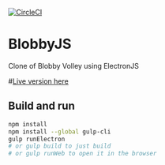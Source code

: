 [![CircleCI](https://circleci.com/gh/dcarlus/BlobbyJS.svg?style=svg)](https://circleci.com/gh/dcarlus/BlobbyJS)

# BlobbyJS
Clone of Blobby Volley using ElectronJS

#[Live version here](https://codec-abc.github.io/BlobbyJS/src/views/screens/game/content.html)

## Build and run

```bash
npm install
npm install --global gulp-cli
gulp runElectron
# or gulp build to just build
# or gulp runWeb to open it in the browser 
```
